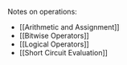 Notes on operations:
* [[Arithmetic and Assignment]]
* [[Bitwise Operators]]
* [[Logical Operators]]
* [[Short Circuit Evaluation]]
